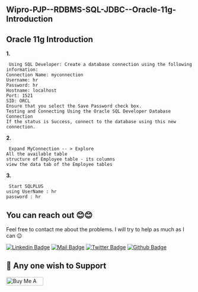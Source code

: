 ## Wipro-PJP--RDBMS-SQL-JDBC--Oracle-11g-Introduction

## **Oracle 11g Introduction**

**1.**

```
 Using SQL Developer: Create a database connection using the following information:
Connection Name: myconnection
Username: hr
Password: hr
Hostname: localhost
Port: 1521
SID: ORCL
Ensure that you select the Save Password check box.
Testing and Connecting Using the Oracle SQL Developer Database Connection
If the status is Success, connect to the database using this new connection.
```

**2.**

```
 Expand MyConnection -- > Explore
All the available table
structure of Employee table - its columns
view the data tab of the Employee tables
```

**3.**

```
 Start SQLPLUS
using UserName : hr
password : hr
```

## You can reach out 😊😊
Feel free to contact me about the problems. I will try to help as much as I can 😉

[![Linkedin Badge](https://img.shields.io/badge/linkedin-%230077B5.svg?&style=for-the-badge&logo=linkedin&logoColor=white)](https://www.linkedin.com/in/ajf013-francis-cruz/)
[![Mail Badge](https://img.shields.io/badge/email-c14438?style=for-the-badge&logo=Gmail&logoColor=white&link=mailto:furkanozbek1995@gmail.com)](mailto:cruzmma2021@gmail.com)
[![Twitter Badge](https://img.shields.io/badge/twitter-1DA1F2?style=for-the-badge&logo=twitter&logoColor=white)](https://twitter.com/Itsme_Ajf013)
[![Github Badge](https://img.shields.io/badge/github-333?style=for-the-badge&logo=github&logoColor=white)](https://github.com/ajf013)

## 🙏 Any one wish to Support

  <a href="https://www.buymeacoffee.com/ajf013" target="_blank"><img src="https://cdn.buymeacoffee.com/buttons/default-orange.png" alt="Buy Me A Coffee" height="23" width="100" style="border-radius:2px" />
</p>
